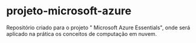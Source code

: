 # projeto-microsoft-azure
Repositório criado para o projeto " Microsoft Azure Essentials", onde será aplicado na prática os conceitos de computação em nuvem.

